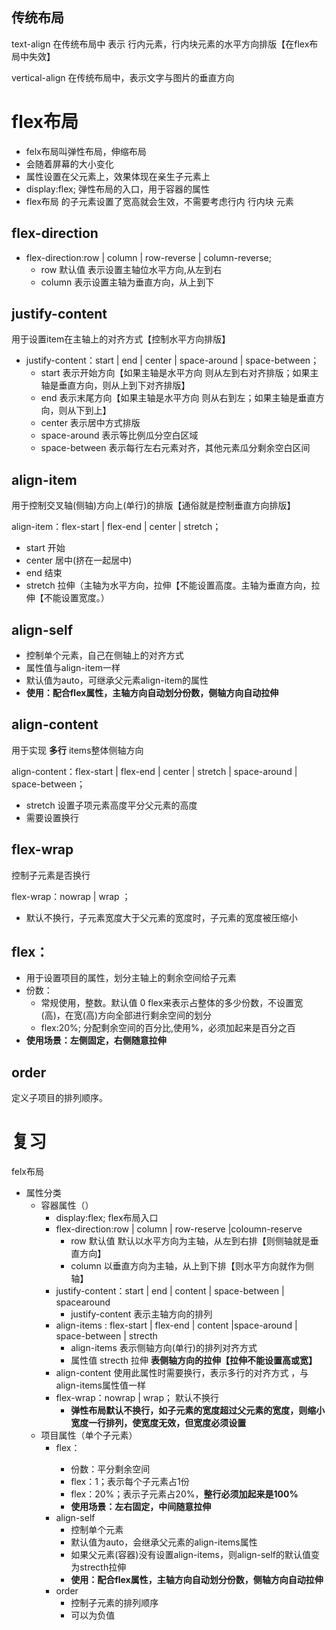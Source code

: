 ## 传统布局

text-align 在传统布局中 表示 行内元素，行内块元素的水平方向排版【在flex布局中失效】

vertical-align  在传统布局中，表示文字与图片的垂直方向

# flex布局

* felx布局叫弹性布局，伸缩布局
* 会随着屏幕的大小变化
* 属性设置在父元素上，效果体现在亲生子元素上
* display:flex;  弹性布局的入口，用于容器的属性
* flex布局 的子元素设置了宽高就会生效，不需要考虑行内 行内块 元素

## flex-direction

* flex-direction:row | column | row-reverse | column-reverse;
  * row 默认值 表示设置主轴位水平方向,从左到右
  * column 表示设置主轴为垂直方向，从上到下

## justify-content

用于设置item在主轴上的对齐方式【控制水平方向排版】

* justify-content：start | end | center | space-around | space-between；
  * start 表示开始方向【如果主轴是水平方向 则从左到右对齐排版；如果主轴是垂直方向，则从上到下对齐排版】
  * end 表示末尾方向【如果主轴是水平方向 则从右到左；如果主轴是垂直方向，则从下到上】
  * center 表示居中方式排版
  * space-around 表示等比例瓜分空白区域
  * space-between 表示每行左右元素对齐，其他元素瓜分剩余空白区间

## align-item

用于控制交叉轴(侧轴)方向上(单行)的排版【通俗就是控制垂直方向排版】

align-item：flex-start | flex-end | center | stretch；

* start 开始
* center 居中(挤在一起居中)
* end 结束
* stretch 拉伸（主轴为水平方向，拉伸【不能设置高度。主轴为垂直方向，拉伸【不能设置宽度。）

## align-self

* 控制单个元素，自己在侧轴上的对齐方式
* 属性值与align-item一样
* 默认值为auto，可继承父元素align-item的属性
* **使用：配合flex属性，主轴方向自动划分份数，侧轴方向自动拉伸**



## align-content

用于实现  **多行** items整体侧轴方向

align-content：flex-start | flex-end | center | stretch | space-around | space-between；

* stretch  设置子项元素高度平分父元素的高度
* 需要设置换行

## flex-wrap

控制子元素是否换行

flex-wrap：nowrap | wrap ；

* 默认不换行，子元素宽度大于父元素的宽度时，子元素的宽度被压缩小

## flex：<number>

* 用于设置项目的属性，划分主轴上的剩余空间给子元素
* 份数：
  * 常规使用，整数。默认值 0 flex来表示占整体的多少份数，不设置宽(高)，在宽(高)方向全部进行剩余空间的划分
  * flex:20%;  分配剩余空间的百分比,使用%，必须加起来是百分之百
* **使用场景：左侧固定，右侧随意拉伸**

## order

定义子项目的排列顺序。

# 复习

felx布局

* 属性分类
  * 容器属性（）
    * display:flex; flex布局入口
    * flex-direction:row | column | row-reserve |coloumn-reserve
      * row  默认值 默认以水平方向为主轴，从左到右排【则侧轴就是垂直方向】
      * column  以垂直方向为主轴，从上到下排【则水平方向就作为侧轴】
    * justify-content：start | end |  content | space-between | spacearound
      * justify-content  表示主轴方向的排列
    * align-items : flex-start | flex-end | content |space-around | space-between | strecth
      * align-items  表示侧轴方向(单行)的排列对齐方式
      * 属性值 strecth 拉伸 **表侧轴方向的拉伸【拉伸不能设置高或宽】**
    * align-content 使用此属性时需要换行，表示多行的对齐方式 ，与align-items属性值一样
    * flex-wrap：nowrap | wrap； 默认不换行
      * **弹性布局默认不换行，如子元素的宽度超过父元素的宽度，则缩小宽度一行排列，使宽度无效，但宽度必须设置**
  * 项目属性（单个子元素）
    * flex：<number>
      * 份数：平分剩余空间
      * flex：1；表示每个子元素占1份
      * flex：20%；表示子元素占20%，**整行必须加起来是100%**
      * **使用场景：左右固定，中间随意拉伸**
    * align-self
      * 控制单个元素
      * 默认值为auto，会继承父元素的align-items属性
      * 如果父元素(容器)没有设置align-items，则align-self的默认值变为strecth拉伸
      * **使用：配合flex属性，主轴方向自动划分份数，侧轴方向自动拉伸**
    * order
      * 控制子元素的排列顺序
      * 可以为负值



